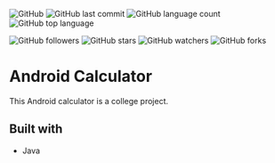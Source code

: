 ![GitHub](https://img.shields.io/github/license/ThiagoKienbaum/uninter-android-calculator)
![GitHub last commit](https://img.shields.io/github/last-commit/ThiagoKienbaum/uninter-android-calculator)
![GitHub language count](https://img.shields.io/github/languages/count/ThiagoKienbaum/uninter-android-calculator)
![GitHub top language](https://img.shields.io/github/languages/top/ThiagoKienbaum/uninter-android-calculator)


![GitHub followers](https://img.shields.io/github/followers/ThiagoKienbaum?label=Follow&style=social)
![GitHub stars](https://img.shields.io/github/stars/ThiagoKienbaum/uninter-android-calculator?style=social)
![GitHub watchers](https://img.shields.io/github/watchers/ThiagoKienbaum/uninter-android-calculator?style=social)
![GitHub forks](https://img.shields.io/github/forks/ThiagoKienbaum/uninter-android-calculator?style=social)


# Android Calculator

This Android calculator is a college project. 


## Built with
* Java